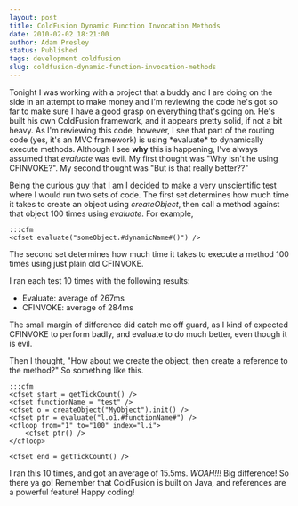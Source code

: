 ```yaml
---
layout: post
title: ColdFusion Dynamic Function Invocation Methods
date: 2010-02-02 18:21:00
author: Adam Presley
status: Published
tags: development coldfusion
slug: coldfusion-dynamic-function-invocation-methods
---
```


Tonight I was working with a project that a buddy and I are doing on the
side in an attempt to make money and I'm reviewing the code he's got so
far to make sure I have a good grasp on everything that's going on. He's
built his own ColdFusion framework, and it appears pretty solid, if not
a bit heavy. As I'm reviewing this code, however, I see that part of the
routing code (yes, it's an MVC framework) is using \*evaluate\* to
dynamically execute methods. Although I see **why** this is
happening, I've always assumed that *evaluate* was evil. My first
thought was "Why isn't he using CFINVOKE?". My second thought was "But
is that really better??"  
  
Being the curious guy that I am I decided to make a very unscientific
test where I would run two sets of code. The first set determines how
much time it takes to create an object using *createObject*, then call
a method against that object 100 times using *evaluate*. For example,  

	:::cfm
	<cfset evaluate("someObject.#dynamicName#()") />

The second set determines how much time it takes to execute a method 100
times using just plain old CFINVOKE.  
  
I ran each test 10 times with the following results:  
  
* Evaluate: average of 267ms  
* CFINVOKE: average of 284ms  
  
The small margin of difference did catch me off guard, as I kind of
expected CFINVOKE to perform badly, and evaluate to do much better, even
though it is evil.  
  
Then I thought, "How about we create the object, then create a reference
to the method?" So something like this.  

	:::cfm
	<cfset start = getTickCount() />
	<cfset functionName = "test" />
	<cfset o = createObject("MyObject").init() />
	<cfset ptr = evaluate("l.o1.#functionName#") />
	<cfloop from="1" to="100" index="l.i">
		<cfset ptr() />
	</cfloop>

	<cfset end = getTickCount() />  

I ran this 10 times, and got an average of 15.5ms. *WOAH!!!* Big
difference! So there ya go! Remember that ColdFusion is built on Java,
and references are a powerful feature! Happy coding!
